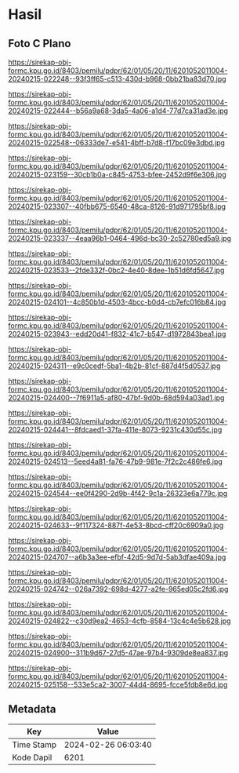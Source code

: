 # Hasil

## Foto C Plano

https://sirekap-obj-formc.kpu.go.id/8403/pemilu/pdpr/62/01/05/20/11/6201052011004-20240215-022248--93f3ff65-c513-430d-b968-0bb21ba83d70.jpg

https://sirekap-obj-formc.kpu.go.id/8403/pemilu/pdpr/62/01/05/20/11/6201052011004-20240215-022444--b56a9a68-3da5-4a06-a1d4-77d7ca31ad3e.jpg

https://sirekap-obj-formc.kpu.go.id/8403/pemilu/pdpr/62/01/05/20/11/6201052011004-20240215-022548--06333de7-e541-4bff-b7d8-f17bc09e3dbd.jpg

https://sirekap-obj-formc.kpu.go.id/8403/pemilu/pdpr/62/01/05/20/11/6201052011004-20240215-023159--30cb1b0a-c845-4753-bfee-2452d9f6e306.jpg

https://sirekap-obj-formc.kpu.go.id/8403/pemilu/pdpr/62/01/05/20/11/6201052011004-20240215-023307--40fbb675-6540-48ca-8126-91d971795bf8.jpg

https://sirekap-obj-formc.kpu.go.id/8403/pemilu/pdpr/62/01/05/20/11/6201052011004-20240215-023337--4eaa96b1-0464-496d-bc30-2c52780ed5a9.jpg

https://sirekap-obj-formc.kpu.go.id/8403/pemilu/pdpr/62/01/05/20/11/6201052011004-20240215-023533--2fde332f-0bc2-4e40-8dee-1b51d6fd5647.jpg

https://sirekap-obj-formc.kpu.go.id/8403/pemilu/pdpr/62/01/05/20/11/6201052011004-20240215-024101--4c850b1d-4503-4bcc-b0d4-cb7efc016b84.jpg

https://sirekap-obj-formc.kpu.go.id/8403/pemilu/pdpr/62/01/05/20/11/6201052011004-20240215-023943--edd20d41-f832-41c7-b547-d1972843bea1.jpg

https://sirekap-obj-formc.kpu.go.id/8403/pemilu/pdpr/62/01/05/20/11/6201052011004-20240215-024311--e9c0cedf-5ba1-4b2b-81cf-887d4f5d0537.jpg

https://sirekap-obj-formc.kpu.go.id/8403/pemilu/pdpr/62/01/05/20/11/6201052011004-20240215-024400--7f6911a5-af80-47bf-9d0b-68d594a03ad1.jpg

https://sirekap-obj-formc.kpu.go.id/8403/pemilu/pdpr/62/01/05/20/11/6201052011004-20240215-024441--8fdcaed1-37fa-411e-8073-9231c430d55c.jpg

https://sirekap-obj-formc.kpu.go.id/8403/pemilu/pdpr/62/01/05/20/11/6201052011004-20240215-024513--5eed4a81-fa76-47b9-981e-7f2c2c486fe6.jpg

https://sirekap-obj-formc.kpu.go.id/8403/pemilu/pdpr/62/01/05/20/11/6201052011004-20240215-024544--ee0f4290-2d9b-4f42-9c1a-26323e6a779c.jpg

https://sirekap-obj-formc.kpu.go.id/8403/pemilu/pdpr/62/01/05/20/11/6201052011004-20240215-024633--9f117324-887f-4e53-8bcd-cff20c6909a0.jpg

https://sirekap-obj-formc.kpu.go.id/8403/pemilu/pdpr/62/01/05/20/11/6201052011004-20240215-024707--a6b3a3ee-efbf-42d5-9d7d-5ab3dfae409a.jpg

https://sirekap-obj-formc.kpu.go.id/8403/pemilu/pdpr/62/01/05/20/11/6201052011004-20240215-024742--026a7392-698d-4277-a2fe-965ed05c2fd6.jpg

https://sirekap-obj-formc.kpu.go.id/8403/pemilu/pdpr/62/01/05/20/11/6201052011004-20240215-024822--c30d9ea2-4653-4cfb-8584-13c4c4e5b628.jpg

https://sirekap-obj-formc.kpu.go.id/8403/pemilu/pdpr/62/01/05/20/11/6201052011004-20240215-024900--311b9d67-27d5-47ae-97b4-9309de8ea837.jpg

https://sirekap-obj-formc.kpu.go.id/8403/pemilu/pdpr/62/01/05/20/11/6201052011004-20240215-025158--533e5ca2-3007-44d4-8695-fcce5fdb8e6d.jpg


## Metadata

| Key        | Value               |
| ---------- | ------------------- |
| Time Stamp | 2024-02-26 06:03:40 |
| Kode Dapil | 6201                |



